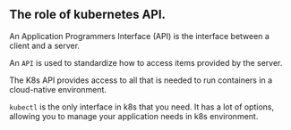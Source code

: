 ## The role of kubernetes API.

An Application Programmers Interface (API) is the interface between a client and a server.

An `API` is used to standardize how to access items provided by the server.

The K8s API provides access to all that is needed to run containers in a cloud-native environment.

`kubectl` is the only interface in k8s that you need. It has a lot of options, allowing you to manage your application needs in k8s environment.
